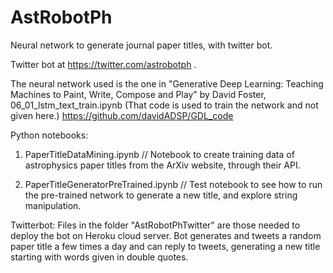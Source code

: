 # AstRobotPh
Neural network to generate journal paper titles, with twitter bot.

Twitter bot at https://twitter.com/astrobotph .

The neural network used is the one in "Generative Deep Learning: Teaching Machines to Paint, Write, Compose and Play" by David Foster, 06_01_lstm_text_train.ipynb (That code is used to train the network and not given here.) https://github.com/davidADSP/GDL_code

Python notebooks:
1. PaperTitleDataMining.ipynb // 
Notebook to create training data of astrophysics paper titles from the ArXiv website, through their API.

2. PaperTitleGeneratorPreTrained.ipynb // 
Test notebook to see how to run the pre-trained network to generate a new title, and explore string manipulation.

Twitterbot:
Files in the folder "AstRobotPhTwitter" are those needed to deploy the bot on Heroku cloud server. Bot generates and tweets a random paper title a few times a day and can reply to tweets, generating a new title starting with words given in double quotes.
